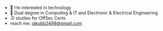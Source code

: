 - 👀 I’m interested in technology
- 🌱 Dual degree in Computing & IT and Electronic & Electrical Engineering
- :D studies for OffSec Certs
- reach me: jakubb2498@gmail.com
<!---
ripeax/ripeax is a ✨ special ✨ repository because its `README.md` (this file) appears on your GitHub profile.
You can click the Preview link to take a look at your changes.
--->
